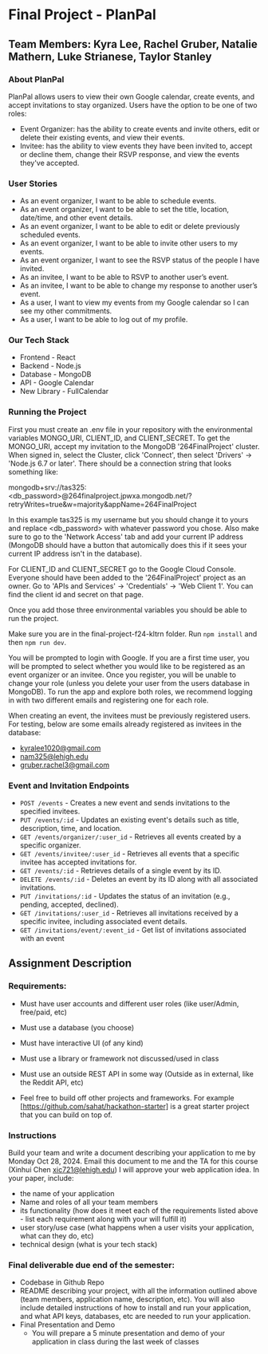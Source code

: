 # Final Project - PlanPal
## Team Members: Kyra Lee, Rachel Gruber, Natalie Mathern, Luke Strianese, Taylor Stanley

### About PlanPal
PlanPal allows users to view their own Google calendar, create events, and accept invitations to stay organized. Users have the option to be one of two roles:
* Event Organizer: has the ability to create events and invite others, edit or delete their existing events, and view their events.
* Invitee: has the ability to view events they have been invited to, accept or decline them, change their RSVP response, and view the events they've accepted. 

### User Stories
* As an event organizer, I want to be able to schedule events.
* As an event organizer, I want to be able to set the title, location, date/time, and other event details.
* As an event organizer, I want to be able to edit or delete previously scheduled events.
* As an event organizer, I want to be able to invite other users to my events.
* As an event organizer, I want to see the RSVP status of the people I have invited. 
* As an invitee, I want to be able to RSVP to another user’s event.
* As an invitee, I want to be able to change my response to another user’s event. 
* As a user, I want to view my events from my Google calendar so I can see my other commitments.
* As a user, I want to be able to log out of my profile.

### Our Tech Stack
* Frontend - React
* Backend - Node.js
* Database - MongoDB
* API - Google Calendar
* New Library - FullCalendar

### Running the Project
First you must create an .env file in your repository with the environmental variables MONGO_URI, CLIENT_ID, and CLIENT_SECRET. To get the MONGO_URI, accept my invitation to the MongoDB '264FinalProject' cluster. When signed in, select the Cluster, click 'Connect', then select 'Drivers' -> 'Node.js 6.7 or later'. There should be a connection string that looks something like:

mongodb+srv://tas325:<db_password>@264finalproject.jpwxa.mongodb.net/?retryWrites=true&w=majority&appName=264FinalProject

In this example tas325 is my username but you should change it to yours and replace <db_password> with whatever password you chose. Also make sure to go to the 'Network Access' tab and add your current IP address (MongoDB should have a button that automically does this if it sees your current IP address isn't in the database). 

For CLIENT_ID and CLIENT_SECRET go to the Google Cloud Console. Everyone should have been added to the '264FinalProject' project as an owner. Go to 'APIs and Services' -> 'Credentials' -> 'Web Client 1'. You can find the client id and secret on that page.

Once you add those three environmental variables you should be able to run the project. 

Make sure you are in the final-project-f24-kltrn folder. Run `npm install` and then `npm run dev`.

You will be prompted to login with Google. If you are a first time user, you will be prompted to select whether you would like to be registered as an event organizer or an invitee. Once you register, you will be unable to change your role (unless you delete your user from the users database in MongoDB). To run the app and explore both roles, we recommend logging in with two different emails and registering one for each role. 

When creating an event, the invitees must be previously registered users. For testing, below are some emails already registered as invitees in the database:
* kyralee1020@gmail.com
* nam325@lehigh.edu
* gruber.rachel3@gmail.com

### Event and Invitation Endpoints

* `POST /events` - Creates a new event and sends invitations to the specified invitees.
* `PUT /events/:id` - Updates an existing event's details such as title, description, time, and location.
* `GET /events/organizer/:user_id` - Retrieves all events created by a specific organizer.
* `GET /events/invitee/:user_id` - Retrieves all events that a specific invitee has accepted invitations for.
* `GET /events/:id` - Retrieves details of a single event by its ID.
* `DELETE /events/:id` - Deletes an event by its ID along with all associated invitations.
* `PUT /invitations/:id` - Updates the status of an invitation (e.g., pending, accepted, declined).
* `GET /invitations/:user_id` - Retrieves all invitations received by a specific invitee, including associated event details.
* `GET /invitations/event/:event_id` - Get list of invitations associated with an event

## Assignment Description

### Requirements:
* Must have user accounts and different user roles (like user/Admin, free/paid, etc)
* Must use a database (you choose)
* Must have interactive UI (of any kind)
* Must use a library or framework not discussed/used in class
* Must use an outside REST API in some way (Outside as in external, like the Reddit API, etc)

* Feel free to build off other projects and frameworks. For example [https://github.com/sahat/hackathon-starter] is a great starter project that you can build on top of. 

### Instructions
Build your team and write a document describing your application to me by Monday Oct 28, 2024. Email this document to me and the TA for this course (Xinhui Chen xic721@lehigh.edu)  I will approve your web application idea. In your paper, include:
* the name of your application
* Name and roles of all your team members
* its functionality (how does it meet each of the requirements listed above - list each requirement along with your will fulfill it)
* user story/use case (what happens when a user visits your application, what can they do, etc)
* technical design (what is your tech stack)


### Final deliverable due end of the semester:
* Codebase in Github Repo
* README describing your project, with all the information outlined above (team members, application name, description, etc). You will also include detailed instructions of how to install and run your application, and what API keys, databases, etc are needed to run your application.
* Final Presentation and Demo
  * You will prepare a 5 minute presentation and demo of your application in class during the last week of classes
